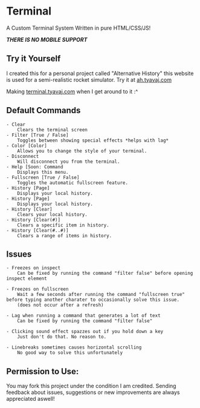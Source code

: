 # Terminal
A Custom Terminal System Written in pure HTML/CSS/JS!

_**THERE IS NO MOBILE SUPPORT**_

## Try it Yourself
I created this for a personal project called "Alternative History" this website is used for a semi-realistic rocket simulator. Try it at [ah.tyavaj.com](https://ah.tyavaj.com/)

Making [terminal.tyavaj.com](https://terminal.tyavaj.com/) when I get around to it :^

## Default Commands
```
- Clear
    Clears the terminal screen
- Filter [True / False]
    Toggles between showing special effects *helps with lag*
- Color [Color]
    Allows you to change the style of your terminal.
- Disconnect
    Will disconnect you from the terminal.
- Help [Soon: Command
    Displays this menu.
- Fullscreen [True / False]
    Toggles the automatic fullscreen feature.
- History [Page]
    Displays your local history.
- History [Page]
    Displays your local history.
- History [Clear]
    Clears your local history.
- History [Clear(#)]
    Clears a specific item in history.
- History [Clear(#..#)]
    Clears a range of items in history.
```

## Issues
```
- Freezes on inspect
    Can be fixed by running the command "filter false" before opening inspect element

- Freezes on fullscreen
    Wait a few seconds after running the command "fullscreen true" before typing another charater to occasionally solve this issue.
    (does not occur after a refresh)

- Lag when running a command that generates a lot of text
    Can be fixed by running the command "filter false"

- Clicking sound effect spazzes out if you hold down a key
    Just don't do that. No reason to.

- Linebreaks sometimes causes horizontal scrolling
    No good way to solve this unfortunately
```

## Permission to Use:
You may fork this project under the condition I am credited. Sending feedback about issues, suggestions or new improvements are always appreciated aswell!

